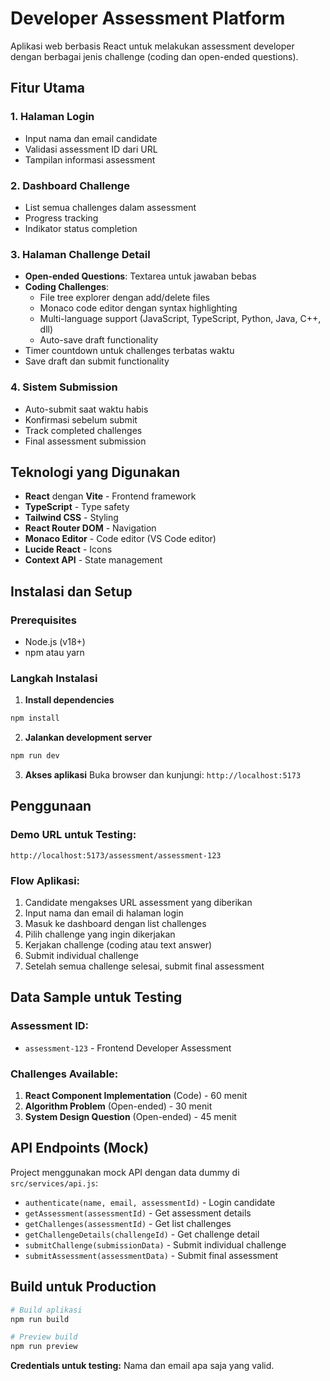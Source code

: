 # Developer Assessment Platform

Aplikasi web berbasis React untuk melakukan assessment developer dengan berbagai jenis challenge (coding dan open-ended questions).

## Fitur Utama

### 1. **Halaman Login**
- Input nama dan email candidate
- Validasi assessment ID dari URL
- Tampilan informasi assessment

### 2. **Dashboard Challenge**
- List semua challenges dalam assessment
- Progress tracking
- Indikator status completion

### 3. **Halaman Challenge Detail**
- **Open-ended Questions**: Textarea untuk jawaban bebas
- **Coding Challenges**: 
  - File tree explorer dengan add/delete files
  - Monaco code editor dengan syntax highlighting
  - Multi-language support (JavaScript, TypeScript, Python, Java, C++, dll)
  - Auto-save draft functionality
- Timer countdown untuk challenges terbatas waktu
- Save draft dan submit functionality

### 4. **Sistem Submission**
- Auto-submit saat waktu habis
- Konfirmasi sebelum submit
- Track completed challenges
- Final assessment submission

## Teknologi yang Digunakan

- **React** dengan **Vite** - Frontend framework
- **TypeScript** - Type safety
- **Tailwind CSS** - Styling
- **React Router DOM** - Navigation
- **Monaco Editor** - Code editor (VS Code editor)
- **Lucide React** - Icons
- **Context API** - State management

## Instalasi dan Setup

### Prerequisites
- Node.js (v18+)
- npm atau yarn

### Langkah Instalasi

1. **Install dependencies**
```bash
npm install
```

2. **Jalankan development server**
```bash
npm run dev
```

3. **Akses aplikasi**
Buka browser dan kunjungi: `http://localhost:5173`

## Penggunaan

### **Demo URL untuk Testing:**
`http://localhost:5173/assessment/assessment-123`

### **Flow Aplikasi:**
1. Candidate mengakses URL assessment yang diberikan
2. Input nama dan email di halaman login
3. Masuk ke dashboard dengan list challenges
4. Pilih challenge yang ingin dikerjakan
5. Kerjakan challenge (coding atau text answer)
6. Submit individual challenge
7. Setelah semua challenge selesai, submit final assessment

## Data Sample untuk Testing

### **Assessment ID:**
- `assessment-123` - Frontend Developer Assessment

### **Challenges Available:**
1. **React Component Implementation** (Code) - 60 menit
2. **Algorithm Problem** (Open-ended) - 30 menit  
3. **System Design Question** (Open-ended) - 45 menit

## API Endpoints (Mock)

Project menggunakan mock API dengan data dummy di `src/services/api.js`:

- `authenticate(name, email, assessmentId)` - Login candidate
- `getAssessment(assessmentId)` - Get assessment details
- `getChallenges(assessmentId)` - Get list challenges
- `getChallengeDetails(challengeId)` - Get challenge detail
- `submitChallenge(submissionData)` - Submit individual challenge
- `submitAssessment(assessmentData)` - Submit final assessment

## Build untuk Production

```bash
# Build aplikasi
npm run build

# Preview build
npm run preview
```

**Credentials untuk testing:** Nama dan email apa saja yang valid.

